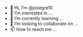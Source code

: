 - 👋 Hi, I’m @josegre10
- 👀 I’m interested in ...
- 🌱 I’m currently learning ...
- 💞️ I’m looking to collaborate on ...
- 📫 How to reach me ...

<!---
josegre10/josegre10 is a ✨ special ✨ repository because its `README.md` (this file) appears on your GitHub profile.
You can click the Preview link to take a look at your changes
--->
